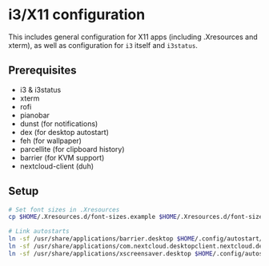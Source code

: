 # i3/X11 configuration

This includes general configuration for X11 apps (including .Xresources and
xterm), as well as configuration for `i3` itself and `i3status`.

## Prerequisites

- i3 & i3status
- xterm
- rofi
- pianobar
- dunst (for notifications)
- dex (for desktop autostart)
- feh (for wallpaper)
- parcellite (for clipboard history)
- barrier (for KVM support)
- nextcloud-client (duh)

## Setup

```bash
# Set font sizes in .Xresources
cp $HOME/.Xresources.d/font-sizes.example $HOME/.Xresources.d/font-sizes

# Link autostarts
ln -sf /usr/share/applications/barrier.desktop $HOME/.config/autostart/
ln -sf /usr/share/applications/com.nextcloud.desktopclient.nextcloud.desktop $HOME/.config/autostart/
ln -sf /usr/share/applications/xscreensaver.desktop $HOME/.config/autostart/
```
